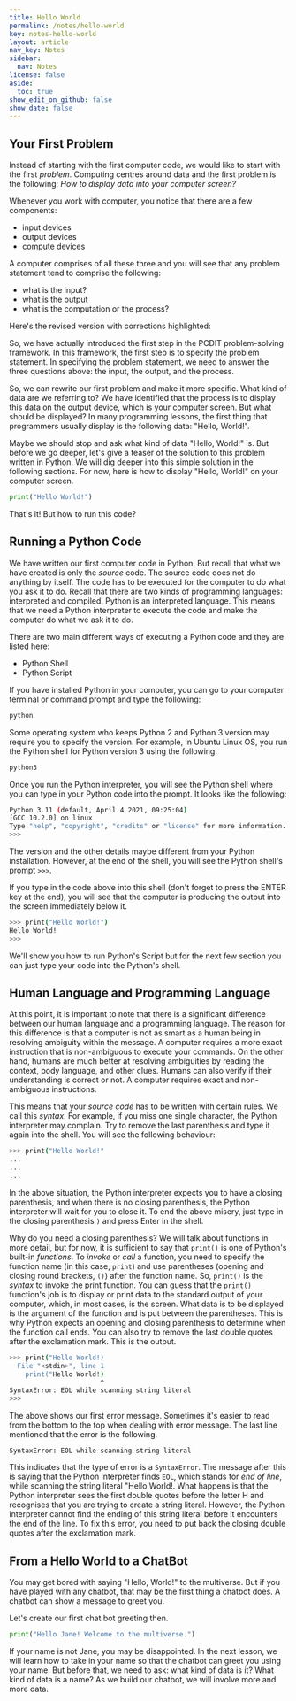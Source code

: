 ```yaml
---
title: Hello World
permalink: /notes/hello-world
key: notes-hello-world
layout: article
nav_key: Notes
sidebar:
  nav: Notes
license: false
aside:
  toc: true
show_edit_on_github: false
show_date: false
---
```


## Your First Problem

Instead of starting with the first computer code, we would like to start with the first *problem*. Computing centres around data and the first problem is the following: *How to display data into your computer screen?*

Whenever you work with computer, you notice that there are a few components:
- input devices
- output devices
- compute devices

A computer comprises of all these three and you will see that any problem statement tend to comprise the following:
- what is the input?
- what is the output
- what is the computation or the process?


Here's the revised version with corrections highlighted:

So, we have actually introduced the first step in the PCDIT problem-solving framework. In this framework, the first step is to specify the problem statement. In specifying the problem statement, we need to answer the three questions above: the input, the output, and the process.

So, we can rewrite our first problem and make it more specific. What kind of data are we referring to? We have identified that the process is to display this data on the output device, which is your computer screen. But what should be displayed? In many programming lessons, the first thing that programmers usually display is the following data: "Hello, World!".

Maybe we should stop and ask what kind of data "Hello, World!" is. But before we go deeper, let's give a teaser of the solution to this problem written in Python. We will dig deeper into this simple solution in the following sections. For now, here is how to display "Hello, World!" on your computer screen.

```python
print("Hello World!")
```

That's it! But how to run this code?

## Running a Python Code

We have written our first computer code in Python. But recall that what we have created is only the *source* code. The source code does not do anything by itself. The code has to be executed for the computer to do what you ask it to do. Recall that there are two kinds of programming languages: interpreted and compiled. Python is an interpreted language. This means that we need a Python interpreter to execute the code and make the computer do what we ask it to do.

There are two main different ways of executing a Python code and they are listed here:
- Python Shell
- Python Script

If you have installed Python in your computer, you can go to your computer terminal or command prompt and type the following:
```sh
python
```

Some operating system who keeps Python 2 and Python 3 version may require you to specify the version. For example, in Ubuntu Linux OS, you run the Python shell for Python version 3 using the following.

```sh
python3
```

Once you run the Python interpreter, you will see the Python shell where you can type in your Python code into the prompt. It looks like the following:

```sh
Python 3.11 (default, April 4 2021, 09:25:04)
[GCC 10.2.0] on linux
Type "help", "copyright", "credits" or "license" for more information.
>>>
```

The version and the other details maybe different from your Python installation. However, at the end of the shell, you will see the Python shell's prompt `>>>`.

If you type in the code above into this shell (don't forget to press the ENTER key at the end), you will see that the computer is producing the output into the screen immediately below it.

```sh
>>> print("Hello World!")
Hello World!
>>> 
```

We'll show you how to run Python's Script but for the next few section you can just type your code into the Python's shell. 

## Human Language and Programming Language

At this point, it is important to note that there is a significant difference between our human language and a programming language. The reason for this difference is that a computer is not as smart as a human being in resolving ambiguity within the message. A computer requires a more exact instruction that is non-ambiguous to execute your commands. On the other hand, humans are much better at resolving ambiguities by reading the context, body language, and other clues. Humans can also verify if their understanding is correct or not. A computer requires exact and non-ambiguous instructions.

This means that your *source code* has to be written with certain rules. We call this *syntax*. For example, if you miss one single character, the Python interpreter may complain. Try to remove the last parenthesis and type it again into the shell. You will see the following behaviour:



```sh
>>> print("Hello World!"
... 
... 
... 
```

In the above situation, the Python interpreter expects you to have a closing parenthesis, and when there is no closing parenthesis, the Python interpreter will wait for you to close it. To end the above misery, just type in the closing parenthesis `)` and press Enter in the shell.

Why do you need a closing parenthesis? We will talk about functions in more detail, but for now, it is sufficient to say that `print()` is one of Python's built-in *functions*. To *invoke* or *call* a function, you need to specify the function name (in this case, `print`) and use parentheses (opening and closing round brackets, `()`) after the function name. So, `print()` is the *syntax* to invoke the print function. You can guess that the `print()` function's job is to display or print data to the standard output of your computer, which, in most cases, is the screen. What data is to be displayed is the argument of the function and is put between the parentheses. This is why Python expects an opening and closing parenthesis to determine when the function call ends.
You can also try to remove the last double quotes after the exclamation mark. This is the output.

```sh
>>> print("Hello World!)
  File "<stdin>", line 1
    print("Hello World!)
                       ^
SyntaxError: EOL while scanning string literal
>>> 
```

The above shows our first error message. Sometimes it's easier to read from the bottom to the top when dealing with error message. The last line mentioned that the error is the following.

```
SyntaxError: EOL while scanning string literal
```

This indicates that the type of error is a `SyntaxError`. The message after this is saying that the Python interpreter finds `EOL`, which stands for *end of line*, while scanning the string literal "Hello World!. What happens is that the Python interpreter sees the first double quotes before the letter H and recognises that you are trying to create a string literal. However, the Python interpreter cannot find the ending of this string literal before it encounters the end of the line. To fix this error, you need to put back the closing double quotes after the exclamation mark.



## From a Hello World to a ChatBot

You may get bored with saying "Hello, World!" to the multiverse. But if you have played with any chatbot, that may be the first thing a chatbot does. A chatbot can show a message to greet you. 

Let's create our first chat bot greeting then. 

```python
print("Hello Jane! Welcome to the multiverse.")
```

If your name is not Jane, you may be disappointed. In the next lesson, we will learn how to take in your name so that the chatbot can greet you using your name. But before that, we need to ask: what kind of data is it? What kind of data is a name? As we build our chatbot, we will involve more and more data.
